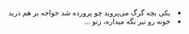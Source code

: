 <div dir="rtl" align="right">
<li>یکی بچه گرگ می‌پروید چو پرورده شد خواجه بر هم درید</li>
  

<li>خونه رو تیر نگه میداره، زنو ...</li>
  

</div>

